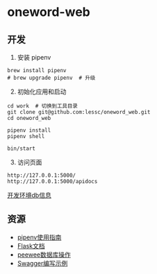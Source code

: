# oneword-web

## 开发

1. 安装 pipenv

```shell
brew install pipenv
# brew upgrade pipenv  # 升级
```

2. 初始化应用和启动

```shell
cd work  # 切换到工具目录
git clone git@github.com:lessc/oneword_web.git
cd oneword_web

pipenv install
pipenv shell

bin/start
```

3. 访问页面

```shell
http://127.0.0.1:5000/
http://127.0.0.1:5000/apidocs
```

[开发环境db信息](https://github.com/lessc/oneword_web/blob/master/oneword/models/__init__.py#L9)

## 资源

- [pipenv使用指南](https://crazygit.wiseturtles.com/2018/01/08/pipenv-tour/)
- [Flask文档](https://flask.palletsprojects.com/en/1.1.x/)
- [peewee数据库操作](http://docs.peewee-orm.com/en/latest/peewee/quickstart.html)
- [Swagger编写示例](https://github.com/flasgger/flasgger#using-docstrings-as-specification)
